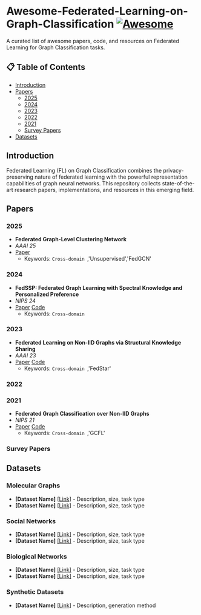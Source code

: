 # Awesome-Federated-Learning-on-Graph-Classification [![Awesome](https://awesome.re/badge.svg)](https://awesome.re)

A curated list of awesome papers, code, and resources on Federated Learning for Graph Classification tasks.

## 📋 Table of Contents
- [Introduction](#introduction)
- [Papers](#papers)
  - [2025](#2025)
  - [2024](#2024)
  - [2023](#2023)
  - [2022](#2022)
  - [2021](#2021)
  - [Survey Papers](#survey-papers)
- [Datasets](#datasets)


## Introduction

Federated Learning (FL) on Graph Classification combines the privacy-preserving nature of federated learning with the powerful representation capabilities of graph neural networks. This repository collects state-of-the-art research papers, implementations, and resources in this emerging field.

## Papers

### 2025
- **Federated Graph-Level Clustering Network**
- *AAAI 25*
- [Paper](https://ojs.aaai.org/index.php/AAAI/article/view/34077#:~:text=To%20address%20this%20issue%2C%20we%20propose%20a%20novel,global%20consensus%20representations%20through%20multi-source%20clustering%20structure%20sharing.) 
  - Keywords: `Cross-domain `,'Unsupervised','FedGCN'

### 2024
- **FedSSP: Federated Graph Learning with Spectral Knowledge and Personalized Preference**
- *NIPS 24*
- [Paper](https://arxiv.org/abs/2410.20105) [Code](https://github.com/OakleyTan/FedSSP)
  - Keywords: `Cross-domain `



### 2023
- **Federated Learning on Non-IID Graphs via Structural Knowledge Sharing**
- *AAAI 23*
- [Paper](https://arxiv.org/abs/2211.13009) [Code](https://github.com/yuetan031/FedStar)
  - Keywords: `Cross-domain `,'FedStar'

### 2022

### 2021
- **Federated Graph Classification over Non-IID Graphs**
- *NIPS 21*
- [Paper](https://arxiv.org/abs/2106.13423) [Code](https://github.com/Oxfordblue7/GCFL)
  - Keywords: `Cross-domain `,'GCFL'

### Survey Papers



## Datasets

### Molecular Graphs
- **[Dataset Name]** [[Link]](link) - Description, size, task type
- **[Dataset Name]** [[Link]](link) - Description, size, task type

### Social Networks
- **[Dataset Name]** [[Link]](link) - Description, size, task type
- **[Dataset Name]** [[Link]](link) - Description, size, task type

### Biological Networks
- **[Dataset Name]** [[Link]](link) - Description, size, task type
- **[Dataset Name]** [[Link]](link) - Description, size, task type

### Synthetic Datasets
- **[Dataset Name]** [[Link]](link) - Description, generation method


